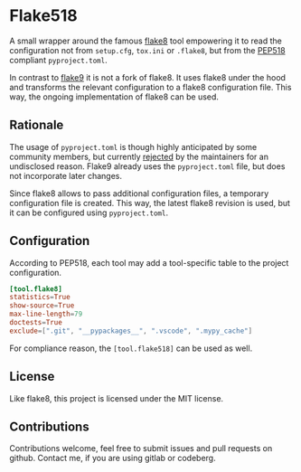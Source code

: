 # Flake518

A small wrapper around the famous [flake8](https://flake8.pycqa.org/) tool empowering it to read
the configuration not from `setup.cfg`, `tox.ini` or `.flake8`, but from the [PEP518](https://www.python.org/dev/peps/pep-0518/)
compliant `pyproject.toml`.

In contrast to [flake9](https://gitlab.com/retnikt/flake9) it is not a fork of flake8. It uses flake8 under the hood and transforms
the relevant configuration to a flake8 configuration file. This way, the ongoing implementation of flake8 can be used.

## Rationale

The usage of `pyproject.toml` is though highly anticipated by some community members, but currently [rejected](https://github.com/PyCQA/flake8/issues/234) by the maintainers for an undisclosed reason. Flake9 already uses the `pyproject.toml` file, but does not incorporate later changes.

Since flake8 allows to pass additional configuration files, a temporary configuration file is created. This way, the latest flake8 revision is used, but it can be configured using `pyproject.toml`.

## Configuration

According to PEP518, each tool may add a tool-specific table to the project configuration.

```toml
[tool.flake8]
statistics=True
show-source=True
max-line-length=79
doctests=True
exclude=[".git", "__pypackages__", ".vscode", ".mypy_cache"]
```

For compliance reason, the `[tool.flake518]` can be used as well.

## License

Like flake8, this project is licensed under the MIT license.

## Contributions

Contributions welcome, feel free to submit issues and pull requests on github.
Contact me, if you are using gitlab or codeberg.
